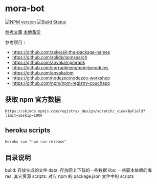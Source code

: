 # mora-bot

[![NPM version](https://badge.fury.io/js/mora-bot.svg)](https://npmjs.org/package/mora-bot)
[![Build Status](https://travis-ci.org/program-bot/mora-bot.svg?branch=master)](https://travis-ci.org/program-bot/mora-bot)


[参考文章](http://zeke.sikelianos.com/npm-and-github-automation-with-heroku/) [本地备份](./res/npm-and-github-automation-with-heroku.html)

参考项目：

* https://github.com/zeke/all-the-package-names
* https://github.com/solids/npmsearch
* https://github.com/anvaka/npmrank
* https://github.com/corruptmem/nodejsmodules
* https://github.com/anvaka/pm
* https://github.com/nodezoo/nodezoo-workshop
* https://github.com/npm/npm-registry-couchapp

## 获取 npm 官方数据

```
https://skimdb.npmjs.com/registry/_design/scratch/_view/byField?limit=5&skip=1000
```


## heroku scripts

```
heroku run "npm run release"
```

## 目录说明

build:    存放生成的文件
data:     存放网上下载的一些数据
libs:     一些脚本依赖的库
res:      其它资源
scripts:  对应 npm 的 package.json 文件中的 scripts

